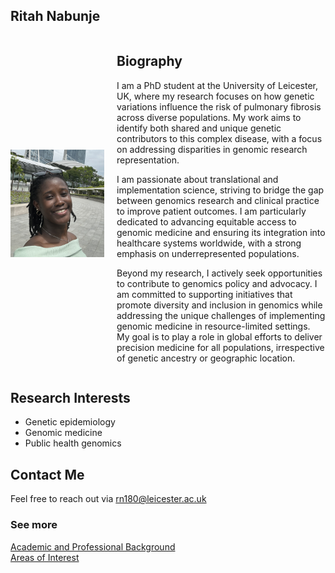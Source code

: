 ## Ritah Nabunje 
  
<div style="display: flex; align-items: center;">
  <img src="./profile.jpg" alt="Profile Picture" width="150" style="margin-right: 20px;" />

  <div>
  <h2>Biography</h2>
  <p>
    I am a PhD student at the University of Leicester, UK, where my research focuses on how genetic variations influence the risk of pulmonary fibrosis across diverse populations. My work aims to identify both shared and unique genetic contributors to this complex disease, with a focus on addressing disparities in genomic research representation. 
  </p>
  <p>
   I am passionate about translational and implementation science, striving to bridge the gap between genomics research and clinical practice to improve patient outcomes. I am particularly dedicated to advancing equitable access to genomic medicine and ensuring its integration into healthcare systems worldwide, with a strong emphasis on underrepresented populations. 
  </p>
  <p>
    Beyond my research, I actively seek opportunities to contribute to genomics policy and advocacy. I am committed to supporting initiatives that promote diversity and inclusion in genomics while addressing the unique challenges of implementing genomic medicine in resource-limited settings. My goal is to play a role in global efforts to deliver precision medicine for all populations, irrespective of genetic ancestry or geographic location. 
  </p>
  </div>
</div>

## Research Interests
- Genetic epidemiology
- Genomic medicine
- Public health genomics

## Contact Me
Feel free to reach out via [rn180@leicester.ac.uk](mailto:rn180@leicester.ac.uk) 

### See more  
[Academic and Professional Background](./background.md)  
[Areas of Interest](./interests.md)
